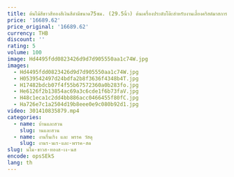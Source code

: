 ```yaml
---
title: ต้นไม้สีขาวสีทองสีเงินสีดำมีขนาด75ซม. (29.5นิ้ว) ต้นเครื่องประดับโต๊ะสำหรับงานเลี้ยงคริสต์มาสการตกแต่งบ้านซัพพลาย
price: '16689.62'
price_original: '16689.62'
currency: THB
discount: ''
rating: 5
volume: 100
image: Hd4495fdd0823426d9d7d905550aa1c74W.jpg
images:
  - Hd4495fdd0823426d9d7d905550aa1c74W.jpg
  - H0539542497d24bdfa2b8f3636f4348b4T.jpg
  - H17482bdcb07f4f55b67572360a0b283fo.jpg
  - He6126f2b13854ac69a3c6cde1f6b73faV.jpg
  - H48c1eca1c2dd4bb886acc0466455f80fC.jpg
  - Ha726e7c1a2504d19b8eee0e9c080b92d1.jpg
video: 301410835879.mp4
categories:
  - name: บ้านและสวน
    slug: านและสวน
  - name: งานรื่นเริง และ พรรค วัสดุ
    slug: งานร-นเร-และ-พรรค-สด
slug: นไม-ขาวส-ทองส-เง-นส
encode: opsSEkS
lang: th
---
```

  